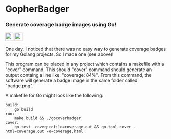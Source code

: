 # GopherBadger
### Generate coverage badge images using Go!

<img src="https://ci.jpoles1.com/api/badges/jpoles1/gopherbadger/status.svg" height="25"/>     <img src="https://raw.githubusercontent.com/jpoles1/gopherbadger/master/badge.png" height="25"/>

One day, I noticed that there was no easy way to generate coverage badges for my Golang projects. So I made one (see above)! 

This program can be placed in any project which contains a makefile with a "cover" command. This should "cover" command should generate an output containg a line like: "coverage: 84%". From this command, the software will generate a badge image in the same folder called "badge.png".

A makefile for Go might look like the following:

```
build:
	go build
run:
	make build && ./gocoverbadger
cover:
	go test -coverprofile=coverage.out && go tool cover -html=coverage.out -o=coverage.html
```
